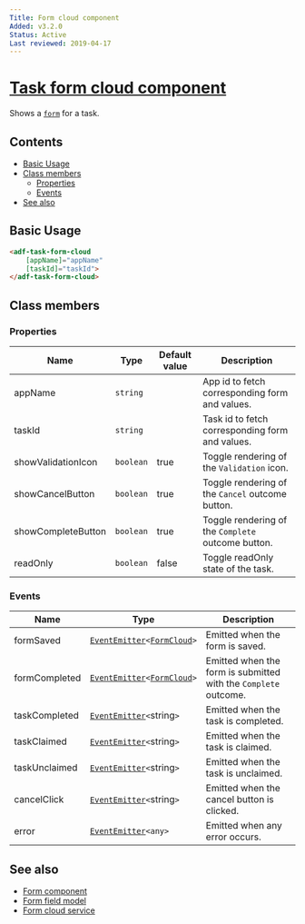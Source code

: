 ```yaml
---
Title: Form cloud component
Added: v3.2.0
Status: Active
Last reviewed: 2019-04-17
---
```


# [Task form cloud component](../../../lib/process-services-cloud/src/lib/form/components/task-form-cloud.component.ts "Defined in task-form-cloud.component.ts")

Shows a [`form`](../../../lib/process-services-cloud/src/lib/form/models/form-cloud.model.ts) for a task.

## Contents

- [Basic Usage](#basic-usage)
- [Class members](#class-members)
    - [Properties](#properties)
    - [Events](#events)
- [See also](#see-also)

## Basic Usage

```html
<adf-task-form-cloud 
    [appName]="appName"
    [taskId]="taskId">
</adf-task-form-cloud>
```


## Class members

### Properties

| Name | Type | Default value | Description |
| ---- | ---- | ------------- | ----------- |
| appName | `string` |  | App id to fetch corresponding form and values. |
| taskId | `string` |  | Task id to fetch corresponding form and values. |
| showValidationIcon | `boolean` | true | Toggle rendering of the `Validation` icon. |
| showCancelButton | `boolean` | true | Toggle rendering of the `Cancel` outcome button. |
| showCompleteButton | `boolean` | true | Toggle rendering of the `Complete` outcome button. |
| readOnly | `boolean` | false | Toggle readOnly state of the task. |

### Events

| Name | Type | Description |
| ---- | ---- | ----------- |
| formSaved | [`EventEmitter`](https://angular.io/api/core/EventEmitter)`<`[`FormCloud`](../../../lib/process-services-cloud/src/lib/form/models/form-cloud.model.ts)`>` | Emitted when the form is saved. |
| formCompleted | [`EventEmitter`](https://angular.io/api/core/EventEmitter)`<`[`FormCloud`](../../../lib/process-services-cloud/src/lib/form/models/form-cloud.model.ts)`>` | Emitted when the form is submitted with the `Complete` outcome. |
| taskCompleted | [`EventEmitter`](https://angular.io/api/core/EventEmitter)`<`string`>` | Emitted when the task is completed. |
| taskClaimed | [`EventEmitter`](https://angular.io/api/core/EventEmitter)`<`string`>` | Emitted when the task is claimed. |
| taskUnclaimed | [`EventEmitter`](https://angular.io/api/core/EventEmitter)`<`string`>` | Emitted when the task is unclaimed. |
| cancelClick | [`EventEmitter`](https://angular.io/api/core/EventEmitter)`<`string`>` | Emitted when the cancel button is clicked. |
| error | [`EventEmitter`](https://angular.io/api/core/EventEmitter)`<any>` | Emitted when any error occurs. |

## See also

- [Form component](./form-cloud.component.md)
- [Form field model](../../core/models/form-field.model.md)
- [Form cloud service](../services/form-cloud.service.md)
